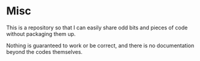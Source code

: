 # Misc

This is a repository so that I can easily share odd bits and pieces of code without packaging them up. 

Nothing is guaranteed to work or be correct, and there is no documentation beyond the codes themselves.

